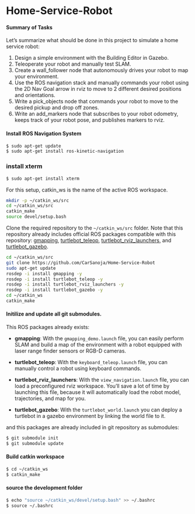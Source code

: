 # Home-Service-Robot

#### Summary of Tasks
Let’s summarize what should be done in this project to simulate a home service robot:

1. Design a simple environment with the Building Editor in Gazebo.
2. Teleoperate your robot and manually test SLAM.
3. Create a wall_follower node that autonomously drives your robot to map your environment.
4. Use the ROS navigation stack and manually commands your robot using the 2D Nav Goal arrow in rviz to move to 2 different desired positions and orientations.
5. Write a pick_objects node that commands your robot to move to the desired pickup and drop off zones.
6. Write an add_markers node that subscribes to your robot odometry, keeps track of your robot pose, and publishes markers to rviz.


#### Install ROS Navigation System

```bash
$ sudo apt-get update
$ sudo apt-get install ros-kinetic-navigation
```

### install xterm 

```bash
$ sudo apt-get install xterm
```

For this setup, catkin_ws is the name of the active ROS workspace.

```sh
mkdir -p ~/catkin_ws/src
cd ~/catkin_ws/src
catkin_make
source devel/setup.bash
```

Clone the required repository to the `~/catkin_ws/src` folder. Note that this repository already includes official ROS packages compatible with this repository: [gmapping](https://github.com/ros-perception/slam_gmapping), [turtlebot_teleop](https://github.com/turtlebot/turtlebot), [turtlebot_rviz_launchers](https://github.com/turtlebot/turtlebot_interactions), and [turtlebot_gazebo](https://github.com/turtlebot/turtlebot_simulator).

```sh
cd ~/catkin_ws/src
git clone https://github.com/CarSanoja/Home-Service-Robot
sudo apt-get update
rosdep -i install gmapping -y
rosdep -i install turtlebot_teleop -y
rosdep -i install turtlebot_rviz_launchers -y
rosdep -i install turtlebot_gazebo -y
cd ~/catkin_ws
catkin_make
```
#### Initilize and update all git submodules.

This ROS packages already exists:

* **gmapping**: With the `gmapping_demo.launch` file, you can easily perform SLAM and build a map of the environment with a robot equipped with laser range finder sensors or RGB-D cameras.

* **turtlebot_teleop**: With the `keyboard_teleop.launch` file, you can manually control a robot using keyboard commands.

* **turtlebot_rviz_launchers**: With the `view_navigation.launch` file, you can load a preconfigured rviz workspace. You’ll save a lot of time by launching this file, because it will automatically load the robot model, trajectories, and map for you.

* **turtlebot_gazebo**: With the `turtlebot_world.launch` you can deploy a turtlebot in a gazebo environment by linking the world file to it.

and this packages are already included in git repository as submodules:

```bash
$ git submodule init
$ git submodule update
```

#### Build catkin workspace

```bash
$ cd ~/catkin_ws
$ catkin_make
```
#### source the development folder

```bash
$ echo "source ~/catkin_ws/devel/setup.bash" >> ~/.bashrc
$ source ~/.bashrc
```